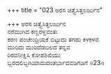 +++
title = "023 ಅರಸ ಚಿತ್ತ್ಯೆಸಿತ್ತಲರ್ಜುನ"

+++
ಅರಸ ಚಿತ್ತ್ಯೆಸಿತ್ತಲರ್ಜುನ  
ನರೆಮುಗಿದ ಕಣ್ಣರಳ್ದವಂತಃ  
ಕರಣ ಪಂಚೇಂದ್ರಿಯಕೆ ಬಿಟ್ಟುದು ತಗಹು ಕಳಕಳವ  
ಮುರಿದು ಮುರಿದೆಡಬಲದ ತನ್ನವ  
ರಿರವನೀಕ್ಷಿಸಿ ಕೋಪಶಿಖಿಯು  
ಬ್ಬರದಲಿಬ್ಬಗಿಯಾದುದಂತರ್ಭಾವವಡಿಗಡಿಗೆ     ॥23॥
